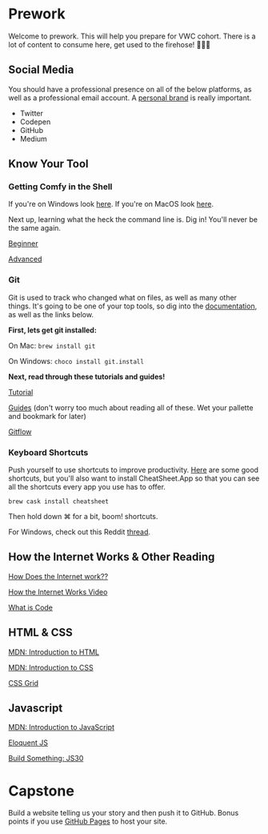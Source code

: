 # Prework

Welcome to prework. This will help you prepare for VWC cohort. There is a lot of content to consume here, get used to the firehose! 👨🏻‍🚒

## Social Media

You should have a professional presence on all of the below platforms, as well as a professional email account. A [personal brand](https://medium.freecodecamp.org/building-your-personal-brand-as-a-new-web-developer-f6d4150fd217) is really important.

* Twitter
* Codepen
* GitHub
* Medium

## Know Your Tool

### Getting Comfy in the Shell

If you're on Windows look [here](https://github.com/Vets-Who-Code/prework/blob/master/Windows-Tooling.md). If you're on MacOS look [here](https://github.com/Vets-Who-Code/prework/blob/master/MacOS-Tooling.md).

Next up, learning what the heck the command line is. Dig in! You'll never be the same again.

[Beginner](http://jonibologna.com/command-line-primer-primer/)

[Advanced](https://developer.apple.com/library/content/documentation/OpenSource/Conceptual/ShellScripting/CommandLInePrimer/CommandLine.html)

### Git

Git is used to track who changed what on files, as well as many other things. It's going to be one of your top tools, so dig into the [documentation](https://git-scm.com/doc), as well as the links below.

**First, lets get git installed:**

On Mac:
    `brew install git`

On Windows:
    `choco install git.install`

**Next, read through these tutorials and guides!**

[Tutorial](https://try.github.io/levels/1/challenges/1)

[Guides](https://guides.github.com/) (don't worry too much about reading all of these. Wet your pallette and bookmark for later)

[Gitflow](https://www.atlassian.com/git/tutorials/comparing-workflows/gitflow-workflow)

### Keyboard Shortcuts

Push yourself to use shortcuts to improve productivity. [Here](https://medium.com/productivity-freak/macos-keyboard-shortcuts-41c8184f65a6) are some good shortcuts, but you'll also want to install CheatSheet.App so that you can see all the shortcuts every app you use has to offer.

`brew cask install cheatsheet`

Then hold down ⌘ for a bit, boom! shortcuts.

For Windows, check out this Reddit [thread](https://www.reddit.com/r/AskReddit/comments/633ok7/what_are_some_useful_keyboard_shortcuts_that/).

## How the Internet Works & Other Reading

[How Does the Internet work??](https://developer.mozilla.org/en-US/docs/Learn/Common_questions/How_does_the_Internet_work)

[How the Internet Works Video](https://www.youtube.com/watch?v=7_LPdttKXPc)

[What is Code](https://www.bloomberg.com/graphics/2015-paul-ford-what-is-code/)

## HTML & CSS

[MDN: Introduction to HTML](https://developer.mozilla.org/en-US/docs/Learn/HTML/Introduction_to_HTML)

[MDN: Introduction to CSS](https://developer.mozilla.org/en-US/docs/Learn/CSS/Introduction_to_CSS)

[CSS Grid](https://cssgrid.io/)

## Javascript

[MDN: Introduction to JavaScript](https://developer.mozilla.org/en-US/docs/Learn/JavaScript)

[Eloquent JS](http://eloquentjavascript.net/)

[Build Something: JS30](https://javascript30.com/)

# Capstone

Build a website telling us your story and then push it to GitHub. Bonus points if you use [GitHub Pages](https://pages.github.com/) to host your site.
